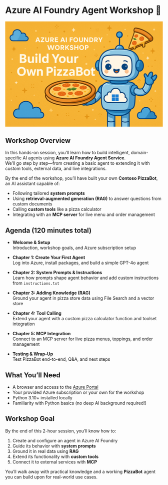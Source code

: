 # Azure AI Foundry Agent Workshop 🚀  

![](./public/banner.png)

## Workshop Overview  

In this hands-on session, you’ll learn how to build intelligent, domain-specific AI agents using **Azure AI Foundry Agent Service**.  
We’ll go step by step—from creating a basic agent to extending it with custom tools, external data, and live integrations.  

By the end of the workshop, you’ll have built your own **Contoso PizzaBot**, an AI assistant capable of:  
- Following tailored **system prompts**  
- Using **retrieval-augmented generation (RAG)** to answer questions from custom documents  
- Calling **custom tools** like a pizza calculator  
- Integrating with an **MCP server** for live menu and order management  

## Agenda (120 minutes total)  

- **Welcome & Setup**  
  Introduction, workshop goals, and Azure subscription setup  

- **Chapter 1: Create Your First Agent**  
  Log into Azure, install packages, and build a simple GPT-4o agent  

- **Chapter 2: System Prompts & Instructions**  
  Learn how prompts shape agent behavior and add custom instructions from `instructions.txt`  

- **Chapter 3: Adding Knowledge (RAG)**  
  Ground your agent in pizza store data using File Search and a vector store  

- **Chapter 4: Tool Calling**  
  Extend your agent with a custom pizza calculator function and toolset integration  

- **Chapter 5: MCP Integration**  
  Connect to an MCP server for live pizza menus, toppings, and order management  

- **Testing & Wrap-Up**  
  Test PizzaBot end-to-end, Q&A, and next steps  

## What You’ll Need  

- A browser and access to the [Azure Portal](https://portal.azure.com)  
- Your provided Azure subscription or your own for the workshop  
- Python 3.10+ installed locally  
- Familiarity with Python basics (no deep AI background required!)  

## Workshop Goal  

By the end of this 2-hour session, you’ll know how to:  
1. Create and configure an agent in Azure AI Foundry  
2. Guide its behavior with **system prompts**  
3. Ground it in real data using **RAG**  
4. Extend its functionality with **custom tools**  
5. Connect it to external services with **MCP**  

You’ll walk away with practical knowledge and a working **PizzaBot** agent you can build upon for real-world use cases.  
